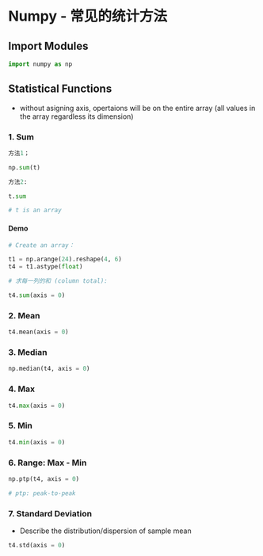 # Numpy - 常见的统计方法

## Import Modules
```python
import numpy as np
```

## Statistical Functions
- without asigning axis, opertaions will be on the entire array (all values in the array regardless its dimension)

### 1. Sum
```python
方法1；

np.sum(t)
```
```python
方法2:

t.sum 

# t is an array
```
#### Demo
```python
# Create an array：

t1 = np.arange(24).reshape(4, 6)
t4 = t1.astype(float)
```
```python
# 求每一列的和 (column total):

t4.sum(axis = 0)
```

### 2. Mean
```python
t4.mean(axis = 0)
```

### 3. Median
```python
np.median(t4, axis = 0)
```

### 4. Max
```python
t4.max(axis = 0)
```

### 5. Min
```python
t4.min(axis = 0)
```

### 6. Range: Max - Min
```python
np.ptp(t4, axis = 0)

# ptp: peak-to-peak
```

### 7. Standard Deviation
- Describe the distribution/dispersion of sample mean
```python
t4.std(axis = 0)
```


